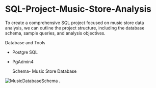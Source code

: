 # SQL-Project-Music-Store-Analysis

To create a comprehensive SQL project focused on music store data analysis, we can outline the project structure, including the database schema, sample queries, and analysis objectives.
 
Database and Tools   
- Postgre SQL  
- PgAdmin4

  Schema- Music Store Database

![MusicDatabaseSchema](https://github.com/user-attachments/assets/588cc4f4-850d-4fd1-b4c7-1ac4fc660ec6)                               .
